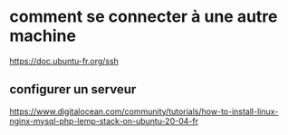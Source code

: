# comment se connecter à une autre machine

https://doc.ubuntu-fr.org/ssh


## configurer un serveur

https://www.digitalocean.com/community/tutorials/how-to-install-linux-nginx-mysql-php-lemp-stack-on-ubuntu-20-04-fr


